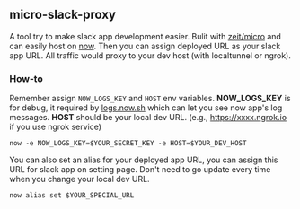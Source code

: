 ## micro-slack-proxy

A tool try to make slack app development easier. Bulit with [zeit/micro](https://github.com/zeit/micro) and can easily host on [now](https://zeit.co/now). Then you can assign deployed URL as your slack app URL. All traffic would proxy to your dev host (with localtunnel or ngrok).

### How-to

Remember assign `NOW_LOGS_KEY` and `HOST` env variables. **NOW_LOGS_KEY** is for debug, it required by [logs.now.sh](https://logs.now.sh/) which can let you see now app's log messages. **HOST** should be your local dev URL. (e.g., https://xxxx.ngrok.io if you use ngrok service)

```
now -e NOW_LOGS_KEY=$YOUR_SECRET_KEY -e HOST=$YOUR_DEV_HOST 
```

You can also set an alias for your deployed app URL, you can assign this URL for slack app on setting page. Don't need to go update every time when you change your local dev URL.
```
now alias set $YOUR_SPECIAL_URL
```